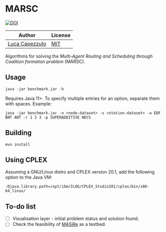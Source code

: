 # MARSC

[![DOI](https://zenodo.org/badge/362866832.svg)](https://zenodo.org/badge/latestdoi/362866832)

| **Author** | **License** |
|---|---|
| [Luca Capezzuto](https://lcpz.gitlab.io) | [MIT](https://opensource.org/licenses/MIT) |

Algorithms for solving the *Multi-Agent Routing and Scheduling through Coalition formation problem* (MARSC).

## Usage

```shell
java -jar benchmark.jar -h
```

Requires Java 11+. To specify multiple entries for an option, separate them with spaces. Example:

```shell
java -jar benchmark.jar -n <node-dataset> -s <station-dataset> -a EDF BNT ANT -r 1 2 3 -p SUPERADDITIVE NDCS
```

## Building

```shell
mvn install
```

## Using CPLEX

Assuming a GNU/Linux distro and CPLEX version 20.1, add the following option to the Java VM:

```shell
-Djava.library.path=/opt/ibm/ILOG/CPLEX_Studio201/cplex/bin/x86-64_linux/
```

## To-do list

- [ ] Visualisation layer - initial problem status and solution found.
- [ ] Check the feasibility of [MASiRe](https://github.com/smart-pucrs/MASiRe) as a testbed.
